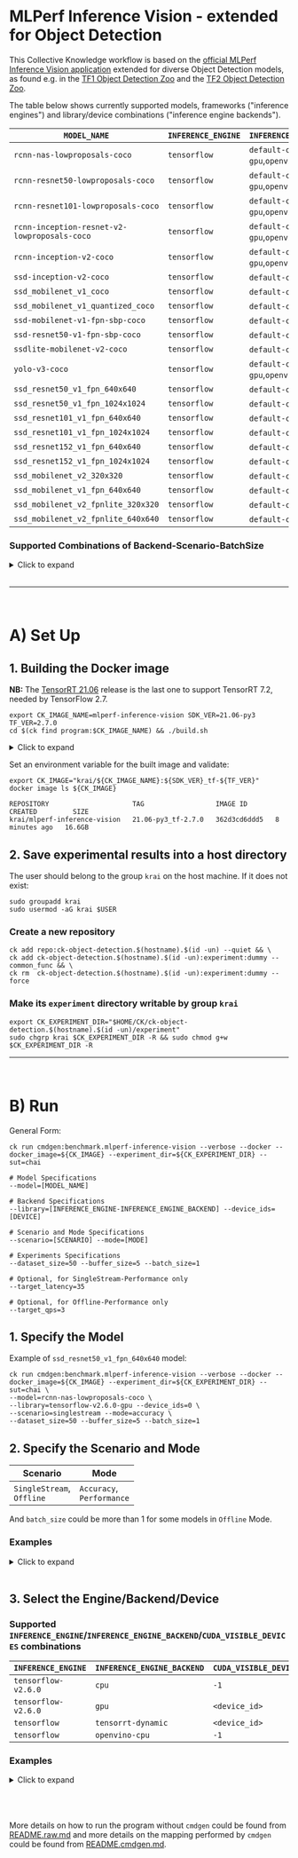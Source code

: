 # MLPerf Inference Vision - extended for Object Detection

This Collective Knowledge workflow is based on the [official MLPerf Inference Vision application](https://github.com/mlcommons/inference/tree/master/vision/classification_and_detection) extended for diverse Object Detection models, as found e.g. in the [TF1 Object Detection Zoo](https://github.com/tensorflow/models/blob/master/research/object_detection/g3doc/tf1_detection_zoo.md) and the [TF2 Object Detection Zoo](https://github.com/tensorflow/models/blob/master/research/object_detection/g3doc/tf2_detection_zoo.md).

The table below shows currently supported models, frameworks ("inference engines") and library/device combinations ("inference engine backends").



| `MODEL_NAME`                                 | `INFERENCE_ENGINE`  | `INFERENCE_ENGINE_BACKEND`                 |
| -------------------------------------------- | ------------------- | ------------------------------------------ |
| `rcnn-nas-lowproposals-coco`                 | `tensorflow`        | `default-cpu`,`default-gpu`,`openvino-cpu` |
| `rcnn-resnet50-lowproposals-coco`            | `tensorflow`        | `default-cpu`,`default-gpu`,`openvino-cpu` |
| `rcnn-resnet101-lowproposals-coco`           | `tensorflow`        | `default-cpu`,`default-gpu`,`openvino-cpu` |
| `rcnn-inception-resnet-v2-lowproposals-coco` | `tensorflow`        | `default-cpu`,`default-gpu`,`openvino-cpu` |
| `rcnn-inception-v2-coco`                     | `tensorflow`        | `default-cpu`,`default-gpu`,`openvino-cpu` |
| `ssd-inception-v2-coco`                      | `tensorflow`        | `default-cpu`,`default-gpu`                |
| `ssd_mobilenet_v1_coco`                      | `tensorflow`        | `default-cpu`,`default-gpu`                |
| `ssd_mobilenet_v1_quantized_coco`            | `tensorflow`        | `default-cpu`,`default-gpu`                |
| `ssd-mobilenet-v1-fpn-sbp-coco`              | `tensorflow`        | `default-cpu`,`default-gpu`                |
| `ssd-resnet50-v1-fpn-sbp-coco`               | `tensorflow`        | `default-cpu`,`default-gpu`                |
| `ssdlite-mobilenet-v2-coco`                  | `tensorflow`        | `default-cpu`,`default-gpu`                |
| `yolo-v3-coco`                               | `tensorflow`        | `default-cpu`,`default-gpu`,`openvino-cpu` |
| `ssd_resnet50_v1_fpn_640x640`                | `tensorflow`        | `default-cpu`,`default-gpu`                |
| `ssd_resnet50_v1_fpn_1024x1024`              | `tensorflow`        | `default-cpu`,`default-gpu`                |
|`ssd_resnet101_v1_fpn_640x640`                | `tensorflow`        | `default-cpu`,`default-gpu`                |
|`ssd_resnet101_v1_fpn_1024x1024`              | `tensorflow`        | `default-cpu`,`default-gpu`                |
|`ssd_resnet152_v1_fpn_640x640`                | `tensorflow`        | `default-cpu`,`default-gpu`                |
|`ssd_resnet152_v1_fpn_1024x1024`              | `tensorflow`        | `default-cpu`,`default-gpu`                |
|`ssd_mobilenet_v2_320x320`                    | `tensorflow`        | `default-cpu`,`default-gpu`                |
|`ssd_mobilenet_v1_fpn_640x640`                | `tensorflow`        | `default-cpu`,`default-gpu`                |
|`ssd_mobilenet_v2_fpnlite_320x320`            | `tensorflow`        | `default-cpu`,`default-gpu`                |
|`ssd_mobilenet_v2_fpnlite_640x640`            | `tensorflow`        | `default-cpu`,`default-gpu`                |


### Supported Combinations of Backend-Scenario-BatchSize
<details>
<summary>Click to expand</summary>
(to be updated)

|  | tensorflow-v2.6.0-cpu |  |  |  |  |  |  | tensorflow-v2.6.0-gpu|  |  |  |  |  |  | tensorflow-tensorrt-dynamic |  |  |  |  |  |  | tensorflow-openvino-cpu |  |  |  |  |  |
|---|---|---|---|---|---|---|---|---|---|---|---|---|---|---|---|---|---|---|---|---|---|---|---|---|---|---|---|
|  | Single Stream | Single Stream | Offline | Offline | Offline | Offline |  | Single Stream | Single Stream | Offline | Offline | Offline | Offline |  | Single Stream | Single Stream | Offline | Offline | Offline | Offline |  | Single Stream | Single Stream | Offline | Offline | Offline | Offline |
|  | Accuracy | Performance | Accuracy | Performance | Accuracy | Performance |  | Accuracy | Performance | Accuracy | Performance | Accuracy | Performance |  | Accuracy | Performance | Accuracy | Performance | Accuracy | Performance |  | Accuracy | Performance | Accuracy | Performance | Accuracy | Performance |
|  | Batch Size 1 | Batch Size 1 | Batch Size 1 | Batch Size 1 | Batch Size >1 | Batch Size >1 |  | Batch Size 1 | Batch Size 1 | Batch Size 1 | Batch Size 1 | Batch Size >1 | Batch Size >1 |  | Batch Size 1 | Batch Size 1 | Batch Size 1 | Batch Size 1 | Batch Size >1 | Batch Size >1 |  | Batch Size 1 | Batch Size 1 | Batch Size 1 | Batch Size 1 | Batch Size >1 | Batch Size >1 |
| rcnn-nas-lowproposals-coco | 🟩 | 🟩 | 🟩 | 🟩 | 🟩 | 🟩 |  | 🟩 | 🟩 | 🟩 | 🟩 | 🟩 | 🟩 |  | 🟩 | 🟩 | 🟩 | 🟩 | 🟩 | 🟩 |  | 🟩 | 🟩 | 🟩 | 🟩 | 🟩 | 🟩 |
| rcnn-resnet50-lowproposals-coco | 🟩 | 🟩 | 🟩 | 🟩 | 🟩 | 🟩 |  | 🟩 | 🟩 | 🟩 | 🟩 | 🟩 | 🟩 |  | 🟩 | 🟩 | 🟩 | 🟩 | 🟩 | 🟩 |  | 🟩 | 🟩 | 🟩 | 🟩 | 🟩 | 🟩 |
| rcnn-resnet101-lowproposals-coco | 🟩 | 🟩 | 🟩 | 🟩 | 🟩 | 🟩 |  | 🟩 | 🟩 | 🟩 | 🟩 | 🟩 | 🟩 |  | 🟩 | 🟩 | 🟩 | 🟩 | 🟩 | 🟩 |  | 🟩 | 🟩 | 🟩 | 🟩 | 🟩 | 🟩 |
| rcnn-inception-resnet-v2-lowproposals-coco | 🟩 | 🟩 | 🟩 | 🟩 | 🟩 | 🟩 |  | 🟩 | 🟩 | 🟩 | 🟩 | 🟩 | 🟩 |  | 🟩 | 🟩 | 🟩 | 🟩 | 🟩 | 🟩 |  | 🟩 | 🟩 | 🟩 | 🟩 | 🟩 | 🟩 |
| rcnn-inception-v2-coco | 🟩 | 🟩 | 🟩 | 🟩 | 🟩 | 🟩 |  | 🟩 | 🟩 | 🟩 | 🟩 | 🟩 | 🟩 |  | 🟩 | 🟩 | 🟩 | 🟩 | 🟩 | 🟩 |  | 🟩 | 🟩 | 🟩 | 🟩 | 🟩 | 🟩 |
| ssd-inception-v2-coco | 🟩 | 🟩 | 🟩 | 🟩 | 🟩 | 🟩 |  | 🟩 | 🟩 | 🟩 | 🟩 | 🟩 | 🟩 |  | 🟩 | 🟩 | 🟩 | 🟩 | 🟩 | 🟩 |  | 🟥 | 🟥 | 🟥 | 🟥 | 🟥 | 🟥 |
| ssd_mobilenet_v1_coco | 🟩 | 🟩 | 🟩 | 🟩 | 🟩 | 🟩 |  | 🟩 | 🟩 | 🟩 | 🟩 | 🟩 | 🟩 |  | 🟩 | 🟩 | 🟩 | 🟩 | 🟩 | 🟩 |  | 🟥 | 🟥 | 🟥 | 🟥 | 🟥 | 🟥 |
| ssd_mobilenet_v1_quantized_coco | 🟩 | 🟩 | 🟩 | 🟩 | 🟩 | 🟩 |  | 🟩 | 🟩 | 🟩 | 🟩 | 🟩 | 🟩 |  | 🟩 | 🟩 | 🟩 | 🟩 | 🟩 | 🟩 |  | 🟥 | 🟥 | 🟥 | 🟥 | 🟥 | 🟥 |
| ssd-mobilenet-v1-fpn-sbp-coco | 🟩 | 🟩 | 🟩 | 🟩 | 🟩 | 🟩 |  | 🟩 | 🟩 | 🟩 | 🟩 | 🟩 | 🟩 |  | 🟩 | 🟩 | 🟩 | 🟩 | 🟩 | 🟩 |  | 🟥 | 🟥 | 🟥 | 🟥 | 🟥 | 🟥 |
| ssd-resnet50-v1-fpn-sbp-coco | 🟩 | 🟩 | 🟩 | 🟩 | 🟩 | 🟩 |  | 🟩 | 🟩 | 🟩 | 🟩 | 🟩 | 🟩 |  | 🟩 | 🟩 | 🟩 | 🟩 | 🟩 | 🟩 |  | 🟥 | 🟥 | 🟥 | 🟥 | 🟥 | 🟥 |
| ssdlite-mobilenet-v2-coco | 🟩 | 🟩 | 🟩 | 🟩 | 🟩 | 🟩 |  | 🟩 | 🟩 | 🟩 | 🟩 | 🟩 | 🟩 |  | 🟩 | 🟩 | 🟩 | 🟩 | 🟩 | 🟩 |  | 🟥 | 🟥 | 🟥 | 🟥 | 🟥 | 🟥 |
| yolo-v3-coco | 🟩 | 🟩 | 🟩 | 🟩 | 🟩 | 🟩 |  | 🟩 | 🟩 | 🟩 | 🟩 | 🟩 | 🟩 |  | 🟩 | 🟩 | 🟩 | 🟩 | 🟩 | 🟩 |  | 🟩 | 🟩 | 🟩 | 🟩 | 🟩 | 🟩 |
| ssd_resnet50_v1_fpn_640x640 | 🟩 | 🟩 | 🟥 | 🟥 | 🟥 | 🟥 |  | 🟩 | 🟩 | 🟩 | 🟥 | 🟥 | 🟥 |  | 🟩 | 🟩 | 🟩 | 🟩 | 🟥 | 🟥 |  | 🟥 | 🟥 | 🟥 | 🟥 | 🟥 | 🟥 |
| ssd_resnet50_v1_fpn_1024x1024 | 🟩 | 🟩 | 🟥 | 🟥 | 🟥 | 🟥 |  | 🟩 | 🟩 | 🟩 | 🟥 | 🟥 | 🟥 |  | 🟩 | 🟩 | 🟩 | 🟩 | 🟥 | 🟥 |  | 🟥 | 🟥 | 🟥 | 🟥 | 🟥 | 🟥 |
| ssd_resnet101_v1_fpn_640x640 | 🟩 | 🟩 | 🟥 | 🟥 | 🟥 | 🟥 |  | 🟩 | 🟩 | 🟩 | 🟥 | 🟥 | 🟥 |  | 🟩 | 🟩 | 🟩 | 🟩 | 🟥 | 🟥 |  | 🟥 | 🟥 | 🟥 | 🟥 | 🟥 | 🟥 |
| ssd_resnet101_v1_fpn_1024x1024 | 🟩 | 🟩 | 🟥 | 🟥 | 🟥 | 🟥 |  | 🟩 | 🟩 | 🟩 | 🟥 | 🟥 | 🟥 |  | 🟩 | 🟩 | 🟩 | 🟩 | 🟥 | 🟥 |  | 🟥 | 🟥 | 🟥 | 🟥 | 🟥 | 🟥 |
| ssd_resnet152_v1_fpn_640x640 | 🟩 | 🟩 | 🟥 | 🟥 | 🟥 | 🟥 |  | 🟩 | 🟩 | 🟩 | 🟥 | 🟥 | 🟥 |  | 🟩 | 🟩 | 🟩 | 🟩 | 🟥 | 🟥 |  | 🟥 | 🟥 | 🟥 | 🟥 | 🟥 | 🟥 |
| ssd_resnet152_v1_fpn_1024x1024 | 🟩 | 🟩 | 🟥 | 🟥 | 🟥 | 🟥 |  | 🟩 | 🟩 | 🟩 | 🟥 | 🟥 | 🟥 |  | 🟩 | 🟩 | 🟩 | 🟩 | 🟥 | 🟥 |  | 🟥 | 🟥 | 🟥 | 🟥 | 🟥 | 🟥 |
| ssd_mobilenet_v2_320x320 | 🟩 | 🟩 | 🟥 | 🟥 | 🟥 | 🟥 |  | 🟩 | 🟩 | 🟩 | 🟥 | 🟥 | 🟥 |  | 🟩 | 🟩 | 🟩 | 🟩 | 🟥 | 🟥 |  | 🟥 | 🟥 | 🟥 | 🟥 | 🟥 | 🟥 |
| ssd_mobilenet_v1_fpn_640x640 | 🟩 | 🟩 | 🟥 | 🟥 | 🟥 | 🟥 |  | 🟩 | 🟩 | 🟩 | 🟥 | 🟥 | 🟥 |  | 🟩 | 🟩 | 🟩 | 🟩 | 🟥 | 🟥 |  | 🟥 | 🟥 | 🟥 | 🟥 | 🟥 | 🟥 |
| ssd_mobilenet_v2_fpnlite_320x320 | 🟩 | 🟩 | 🟥 | 🟥 | 🟥 | 🟥 |  | 🟩 | 🟩 | 🟩 | 🟥 | 🟥 | 🟥 |  | 🟩 | 🟩 | 🟩 | 🟩 | 🟥 | 🟥 |  | 🟥 | 🟥 | 🟥 | 🟥 | 🟥 | 🟥 |
| ssd_mobilenet_v2_fpnlite_640x640 | 🟩 | 🟩 | 🟥 | 🟥 | 🟥 | 🟥 |  | 🟩 | 🟩 | 🟩 | 🟥 | 🟥 | 🟥 |  | 🟩 | 🟩 | 🟩 | 🟩 | 🟥 | 🟥 |  | 🟥 | 🟥 | 🟥 | 🟥 | 🟥 | 🟥 |

🟩 Supported
🟥 Not supported

</details>
<br>

---
<br>

# A) Set Up
## 1. Building the Docker image

**NB:** The
[TensorRT 21.06](https://docs.nvidia.com/deeplearning/tensorrt/container-release-notes/rel_21-06.html#rel_21-06)
release is the last one to support TensorRT 7.2, needed by TensorFlow 2.7.

```
export CK_IMAGE_NAME=mlperf-inference-vision SDK_VER=21.06-py3 TF_VER=2.7.0
cd $(ck find program:$CK_IMAGE_NAME) && ./build.sh
```

<details>
<summary>Click to expand</summary>

```
Successfully built 9c39ebef9ad2
Successfully tagged krai/mlperf-inference-vision:21.06-py3_tf-2.7.0

real    14m29.990s
user    0m10.826s
sys     0m11.604s

Done.
```
</details>

Set an environment variable for the built image and validate:

```
export CK_IMAGE="krai/${CK_IMAGE_NAME}:${SDK_VER}_tf-${TF_VER}"
docker image ls ${CK_IMAGE}
```

```
REPOSITORY                     TAG                  IMAGE ID       CREATED         SIZE
krai/mlperf-inference-vision   21.06-py3_tf-2.7.0   362d3cd6ddd5   8 minutes ago   16.6GB
```


## 2. Save experimental results into a host directory

The user should belong to the group `krai` on the host machine.
If it does not exist:

```
sudo groupadd krai
sudo usermod -aG krai $USER
```

### Create a new repository

```
ck add repo:ck-object-detection.$(hostname).$(id -un) --quiet && \
ck add ck-object-detection.$(hostname).$(id -un):experiment:dummy --common_func && \
ck rm  ck-object-detection.$(hostname).$(id -un):experiment:dummy --force
```

### Make its `experiment` directory writable by group `krai`

```
export CK_EXPERIMENT_DIR="$HOME/CK/ck-object-detection.$(hostname).$(id -un)/experiment"
sudo chgrp krai $CK_EXPERIMENT_DIR -R && sudo chmod g+w $CK_EXPERIMENT_DIR -R
```

---
<br>

# B) Run
General Form:
```
ck run cmdgen:benchmark.mlperf-inference-vision --verbose --docker --docker_image=${CK_IMAGE} --experiment_dir=${CK_EXPERIMENT_DIR} --sut=chai 

# Model Specifications
--model=[MODEL_NAME]

# Backend Specifications
--library=[INFERENCE_ENGINE-INFERENCE_ENGINE_BACKEND] --device_ids=[DEVICE]

# Scenario and Mode Specifications
--scenario=[SCENARIO] --mode=[MODE]

# Experiments Specifications
--dataset_size=50 --buffer_size=5 --batch_size=1

# Optional, for SingleStream-Performance only
--target_latency=35

# Optional, for Offline-Performance only
--target_qps=3
```

## 1. Specify the Model
Example of `ssd_resnet50_v1_fpn_640x640` model:
```
ck run cmdgen:benchmark.mlperf-inference-vision --verbose --docker --docker_image=${CK_IMAGE} --experiment_dir=${CK_EXPERIMENT_DIR} --sut=chai \
--model=rcnn-nas-lowproposals-coco \
--library=tensorflow-v2.6.0-gpu --device_ids=0 \
--scenario=singlestream --mode=accuracy \
--dataset_size=50 --buffer_size=5 --batch_size=1
```

## 2. Specify the Scenario and Mode
|Scenario | Mode|
|---|---|
| `SingleStream`, <br> `Offline` | `Accuracy`, <br> `Performance` |

And `batch_size` could be more than 1 for some models in `Offline` Mode.

### Examples
<details>
<summary>Click to expand</summary>

Example of `SingleStream` - `Accuracy` - `Batch Size 1`
```
ck run cmdgen:benchmark.mlperf-inference-vision --verbose --docker --docker_image=${CK_IMAGE} --experiment_dir=${CK_EXPERIMENT_DIR} --sut=chai \
--model=rcnn-nas-lowproposals-coco \
--library=tensorflow-v2.6.0-gpu --device_ids=0 \
--scenario=singlestream --mode=accuracy \
--dataset_size=50 --buffer_size=5 --batch_size=1
```

Example of `SingleStream` - `Performance` - `Batch Size 1`
```
ck run cmdgen:benchmark.mlperf-inference-vision --verbose --docker --docker_image=${CK_IMAGE} --experiment_dir=${CK_EXPERIMENT_DIR} --sut=chai \
--model=rcnn-nas-lowproposals-coco \
--library=tensorflow-v2.6.0-gpu --device_ids=0 \
--scenario=singlestream --mode=performance \
--dataset_size=50 --buffer_size=5 --batch_size=1 --target_latency=35
```

Example of `Offline` - `Accuracy` - `Batch Size 1`
```
ck run cmdgen:benchmark.mlperf-inference-vision --verbose --docker --docker_image=${CK_IMAGE} --experiment_dir=${CK_EXPERIMENT_DIR} --sut=chai \
--model=rcnn-nas-lowproposals-coco \
--library=tensorflow-v2.6.0-gpu --device_ids=0 \
--scenario=offline --mode=accuracy \
--dataset_size=50 --buffer_size=5 --batch_size=1
```

Example of `Offline` - `Performance` - `Batch Size 1`
```
ck run cmdgen:benchmark.mlperf-inference-vision --verbose --docker --docker_image=${CK_IMAGE} --experiment_dir=${CK_EXPERIMENT_DIR} --sut=chai \
--model=rcnn-nas-lowproposals-coco \
--library=tensorflow-v2.6.0-gpu --device_ids=0 \
--scenario=offline --mode=performance \
--dataset_size=50 --buffer_size=5 --batch_size=1 --target_qps=3
```

Example of `Offline` - `Accuracy` - `Batch Size 32`
```
ck run cmdgen:benchmark.mlperf-inference-vision --verbose --docker --docker_image=${CK_IMAGE} --experiment_dir=${CK_EXPERIMENT_DIR} --sut=chai \
--model=rcnn-nas-lowproposals-coco \
--library=tensorflow-v2.6.0-gpu --device_ids=0 \
--scenario=offline --mode=accuracy \
--dataset_size=50 --buffer_size=5 --batch_size=32
```

Example of `Offline` - `Performance` - `Batch Size 32`
```
ck run cmdgen:benchmark.mlperf-inference-vision --verbose --docker --docker_image=${CK_IMAGE} --experiment_dir=${CK_EXPERIMENT_DIR} --sut=chai \
--model=rcnn-nas-lowproposals-coco \
--library=tensorflow-v2.6.0-gpu --device_ids=0 \
--scenario=offline --mode=performance \
--dataset_size=50 --buffer_size=5 --batch_size=32 --target_qps=3
```
</details>
<br>

## 3. Select the Engine/Backend/Device

### Supported `INFERENCE_ENGINE`/`INFERENCE_ENGINE_BACKEND`/`CUDA_VISIBLE_DEVICES` combinations

| `INFERENCE_ENGINE` | `INFERENCE_ENGINE_BACKEND`  | `CUDA_VISIBLE_DEVICES`       |
| ------------------ | --------------------------- | ---------------------------- |
| `tensorflow-v2.6.0`| `cpu`                       | `-1`                         |
| `tensorflow-v2.6.0`| `gpu`                       | `<device_id>`                |
| `tensorflow`       | `tensorrt-dynamic`          | `<device_id>`                |
| `tensorflow`       | `openvino-cpu`              | `-1`                         |

### Examples
<details>
<summary>Click to expand</summary>

Example of `tensorflow-v2.6.0-cpu`
```
ck run cmdgen:benchmark.mlperf-inference-vision --verbose --docker --docker_image=${CK_IMAGE} --experiment_dir=${CK_EXPERIMENT_DIR} --sut=chai \
--model=rcnn-nas-lowproposals-coco \
--library=tensorflow-v2.6.0-cpu --device_ids=-1 \
--scenario=singlestream --mode=accuracy \
--dataset_size=50 --buffer_size=5 --batch_size=1
```

Example of `tensorflow-v2.6.0-gpu`
```
ck run cmdgen:benchmark.mlperf-inference-vision --verbose --docker --docker_image=${CK_IMAGE} --experiment_dir=${CK_EXPERIMENT_DIR} --sut=chai \
--model=rcnn-nas-lowproposals-coco \
--library=tensorflow-v2.6.0-gpu --device_ids=0 \
--scenario=singlestream --mode=accuracy \
--dataset_size=50 --buffer_size=5 --batch_size=1
```

Example of `tensorflow-tensorrt-dynamic`
```
ck run cmdgen:benchmark.mlperf-inference-vision --verbose --docker --docker_image=${CK_IMAGE} --experiment_dir=${CK_EXPERIMENT_DIR} --sut=chai \
--model=rcnn-nas-lowproposals-coco \
--library=tensorflow-tensorrt-dynamic --device_ids=0 \
--scenario=singlestream --mode=accuracy \
--dataset_size=50 --buffer_size=5 --batch_size=1
```

Example of `tensorflow-openvino-cpu`
```
ck run cmdgen:benchmark.mlperf-inference-vision --verbose --docker --docker_image=${CK_IMAGE} --experiment_dir=${CK_EXPERIMENT_DIR} --sut=chai \
--model=rcnn-nas-lowproposals-coco \
--library=tensorflow-openvino-cpu --device_ids=-1 \
--scenario=singlestream --mode=accuracy \
--dataset_size=50 --buffer_size=5 --batch_size=1
```

</details>
<br>
<br>
<br>

More details on how to run the program without `cmdgen` could be found from [README.raw.md](README.raw.md) and more details on the mapping performed by `cmdgen` could be found from [README.cmdgen.md](README.cmdgen.md). 
